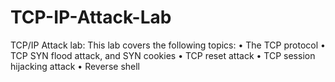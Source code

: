 # TCP-IP-Attack-Lab
TCP/IP Attack lab: This lab covers the following topics: • The TCP protocol • TCP SYN flood attack, and SYN cookies • TCP reset attack • TCP session hijacking attack • Reverse shell
